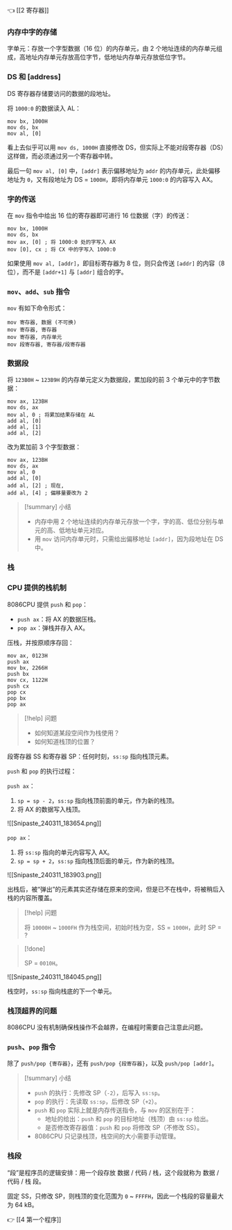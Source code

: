 👈 [[2 寄存器]]

### 内存中字的存储

字单元：存放一个字型数据（$16$ 位）的内存单元，由 2 个地址连续的内存单元组成，高地址内存单元存放高位字节，低地址内存单元存放低位字节。

### DS 和 \[address]

DS 寄存器存储要访问的数据的段地址。

将 `1000:0` 的数据读入 AL：

```asmatmel
mov bx, 1000H
mov ds, bx
mov al, [0]
```

看上去似乎可以用 `mov ds, 1000H` 直接修改 DS，但实际上不能对段寄存器（DS）这样做，而必须通过另一个寄存器中转。

最后一句 `mov al, [0]` 中，`[addr]` 表示偏移地址为 `addr` 的内存单元，此处偏移地址为 `0`，又有段地址为 DS = `1000H`，即将内存单元 `1000:0` 的内容写入 AX。

### 字的传送

在 `mov` 指令中给出 $16$ 位的寄存器即可进行 $16$ 位数据（字）的传送：

```asmatmel
mov bx, 1000H
mov ds, bx
mov ax, [0] ; 将 1000:0 处的字写入 AX
mov [0], cx ; 将 CX 中的字写入 1000:0
```

如果使用 `mov al, [addr]`，即目标寄存器为 $8$ 位，则只会传送 `[addr]` 的内容（$8$ 位），而不是 `[addr+1]` 与 `[addr]` 组合的字。

### `mov`、`add`、`sub` 指令

`mov` 有如下命令形式：

```asmatmel
mov 寄存器, 数据 (不可换)
mov 寄存器, 寄存器
mov 寄存器, 内存单元
mov 段寄存器, 寄存器/段寄存器
```

### 数据段

将 `123B0H` ~ `123B9H` 的内存单元定义为数据段，累加段的前 3 个单元中的字节数据：

```asmatmel
mov ax, 123BH
mov ds, ax
mov al, 0 ; 将累加结果存储在 AL
add al, [0]
add al, [1]
add al, [2]
```

改为累加前 3 个字型数据：

```asmatmel
mov ax, 123BH
mov ds, ax
mov al, 0
add al, [0]
add al, [2] ; 现在,
add al, [4] ; 偏移量要改为 2
```

> [!summary] 小结
> 
> - 内存中用 2 个地址连续的内存单元存放一个字，字的高、低位分别与单元的高、低地址单元对应。
> - 用 `mov` 访问内存单元时，只需给出偏移地址 `[addr]`，因为段地址在 DS 中。

### 栈

### CPU 提供的栈机制

8086CPU 提供 `push` 和 `pop`：

- `push ax`：将 AX 的数据压栈。
- `pop ax`：弹栈并存入 AX。

压栈，并按原顺序存回：

```asmatmel
mov ax, 0123H
push ax
mov bx, 2266H
push bx
mov cx, 1122H
push cx
pop cx
pop bx
pop ax
```

> [!help] 问题
> 
> - 如何知道某段空间作为栈使用？
> - 如何知道栈顶的位置？

段寄存器 SS 和寄存器 SP：任何时刻，`ss:sp` 指向栈顶元素。

`push` 和 `pop` 的执行过程：

`push ax`：

1. `sp = sp - 2`，`ss:sp` 指向栈顶前面的单元，作为新的栈顶。
2. 将 AX 的数据写入栈顶。

![[Snipaste_240311_183654.png]]

`pop ax`：

1. 将 `ss:sp` 指向的单元内容写入 AX。
2. `sp = sp + 2`，`ss:sp` 指向栈顶后面的单元，作为新的栈顶。

![[Snipaste_240311_183903.png]]

出栈后，被“弹出”的元素其实还存储在原来的空间，但是已不在栈中，将被稍后入栈的内容所覆盖。

> [!help] 问题
> 
> 将 `10000H` ~ `1000FH` 作为栈空间，初始时栈为空，SS = `1000H`，此时 SP = ?

> [!done]
> 
> SP = `0010H`。

![[Snipaste_240311_184045.png]]

栈空时，`ss:sp` 指向栈底的下一个单元。

### 栈顶超界的问题

8086CPU 没有机制确保栈操作不会越界，在编程时需要自己注意此问题。

### `push`、`pop` 指令

除了 `push/pop {寄存器}`，还有 `push/pop {段寄存器}`，以及 `push/pop [addr]`。

> [!summary] 小结
> 
> - `push` 的执行：先修改 SP（`-2`），后写入 `ss:sp`。
> - `pop` 的执行：先读取 `ss:sp`，后修改 SP（`+2`）。
> - `push` 和 `pop` 实际上就是内存传送指令，与 `mov` 的区别在于：
> 	- 地址的给出：`push` 和 `pop` 的目标地址（栈顶）由 `ss:sp` 给出。
> 	- 是否修改寄存器值：`push` 和 `pop` 将修改 SP（不修改 SS）。
> - 8086CPU 只记录栈顶，栈空间的大小需要手动管理。

### 栈段

“段”是程序员的逻辑安排：用一个段存放 数据 / 代码 / 栈，这个段就称为 数据 / 代码 / 栈 段。

固定 SS，只修改 SP，则栈顶的变化范围为 `0` ~ `FFFFH`，因此一个栈段的容量最大为 $64$ kB。

👉 [[4 第一个程序]]